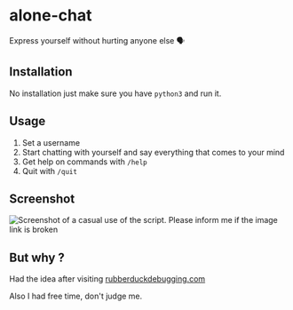 # alone-chat
Express yourself without hurting anyone else 🗣

## Installation

No installation just make sure you have `python3` and run it.

## Usage

1. Set a username
2. Start chatting with yourself and say everything that comes to your mind
3. Get help on commands with `/help`
3. Quit with `/quit`

## Screenshot

![Screenshot of a casual use of the script. Please inform me if the image link is broken](https://0x0.st/sDkN.png)

## But why ?

Had the idea after visiting [rubberduckdebugging.com](https://rubberduckdebugging.com)

Also I had free time, don't judge me.
